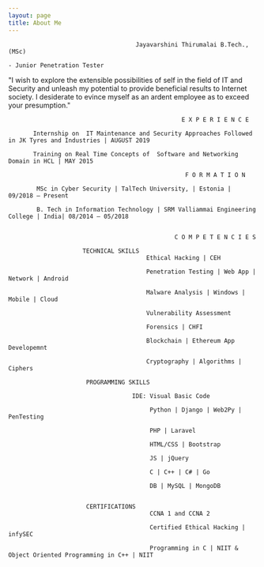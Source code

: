 ```yaml
---
layout: page
title: About Me 
---
```


                                        Jayavarshini Thirumalai B.Tech., (MSc)
                                                                          - Junior Penetration Tester


"I wish to explore the extensible possibilities of self in the field of IT and Security and unleash my potential to provide beneficial results to Internet society. I desiderate to evince myself as an ardent employee as to exceed your presumption."

                                                     E X P E R I E N C E 
  
           Internship on  IT Maintenance and Security Approaches Followed in JK Tyres and Industries | AUGUST 2019    
                
           Training on Real Time Concepts of  Software and Networking Domain in HCL | MAY 2015
                
                                                      F O R M A T I O N
   
            MSc in Cyber Security | TalTech University, | Estonia | 09/2018 – Present
      
            B. Tech in Information Technology | SRM Valliammai Engineering College | India| 08/2014 – 05/2018               
                   
                   
                                                   C O M P E T E N C I E S
   
                         TECHNICAL SKILLS
                                           Ethical Hacking | CEH
                                                       
                                           Penetration Testing | Web App | Network | Android 
                                                    
                                           Malware Analysis | Windows | Mobile | Cloud
                                             
                                           Vulnerability Assessment
                                                    
                                           Forensics | CHFI
                                                       
                                           Blockchain | Ethereum App Developemnt
                                                   
                                           Cryptography | Algorithms | Ciphers
                       
                          PROGRAMMING SKILLS
                                      
                                       IDE: Visual Basic Code
                         
                                            Python | Django | Web2Py | PenTesting
                              	                     
                                            PHP | Laravel 
                                        
                                            HTML/CSS | Bootstrap 
                                                          
                                            JS | jQuery 
                                         
                                            C | C++ | C# | Go
                                                             
                                            DB | MySQL | MongoDB


                          CERTIFICATIONS
                                            CCNA 1 and CCNA 2
                                              
                                            Certified Ethical Hacking | infySEC
                                              
                                            Programming in C | NIIT & Object Oriented Programming in C++ | NIIT


                             
                            
                            
